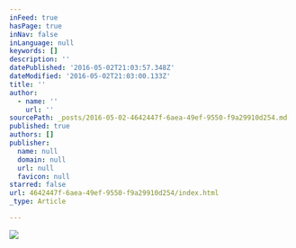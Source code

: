 ```yaml
---
inFeed: true
hasPage: true
inNav: false
inLanguage: null
keywords: []
description: ''
datePublished: '2016-05-02T21:03:57.348Z'
dateModified: '2016-05-02T21:03:00.133Z'
title: ''
author:
  - name: ''
    url: ''
sourcePath: _posts/2016-05-02-4642447f-6aea-49ef-9550-f9a29910d254.md
published: true
authors: []
publisher:
  name: null
  domain: null
  url: null
  favicon: null
starred: false
url: 4642447f-6aea-49ef-9550-f9a29910d254/index.html
_type: Article

---
```

![](https://the-grid-user-content.s3-us-west-2.amazonaws.com/fa4642ba-a279-4956-bf0e-c46b81240db2.jpg)